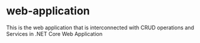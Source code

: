 # web-application

This is the web application that is interconnected with CRUD operations and Services in .NET Core Web Application
